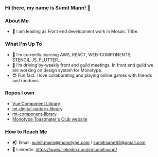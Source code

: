 <!--
**sumitmann/sumitmann** is a ✨ _special_ ✨ repository because its `README.md` (this file) appears on your GitHub profile.
-->

### Hi there, my name is Sumit Mann! 👋 

### About Me 
- 👨 I am leading as Front end development work in Mosaic Tribe.

### What I'm Up To 
- 🌱 I’m currently learning AWS, REACT, WEB-COMPONENTS, STENCIL.JS, FLUTTER...
- 🔭 I’m driving by-weekly front end guild meetings. In front end guild we are working on design system for Monotype.
- 😎 Fun fact: I love collaborating and playing online games with friends and randoms. 

### Repos I own
- [Vue Component Library](https://github.com/Monotype/vue-component-library)
- [mt-digital-pattern-library](https://github.com/Monotype/mt-digital-pattern-library)
- [mt-component-library](https://github.com/Monotype/mt-component-library/)
- [Monotype Toastmater's Club website](https://github.com/sumit-mann/monotypetpastmasters.github.io)

### How to Reach Me
- 📬 Email: sumit.mann@monotype.com / sumitmann93@gmail.com
- 👤 LinkedIn: https://www.linkedin.com/in/sumitmann/
